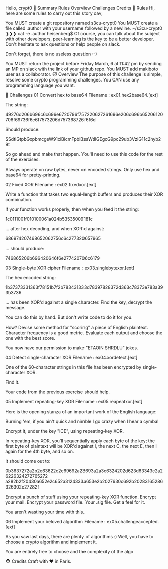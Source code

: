 Hello, crypt0
🐼 Summary
Rules
Overview
Challenges
Credits
🦊 Rules
Hi, here are some rules to carry out this story oav;

You MUST create a git repository named s3cu-crypt0
You MUST create a file called .author with your username followed by a newline.
~/s3cu-crypt0 ❯❯❯ cat -e .author
heisenberg$
Of course, you can talk about the subject with other developers, peer-learning is the key to be a better developer. Don't hesitate to ask questions or help people on slack.

Don't forget, there is no useless question :-)

You MUST return the project before Friday March, 6 at 11:42 pm by sending an MP on slack with the link of your github repo.
You MUST add makiboto user as a collaborator.
🐱 Overview
The purpose of this challenge is simple, resolve some crypto programming challenges. You CAN use any programming language you want.

🐨 Challenges
01 Convert hex to base64
Filename : ex01.hex2base64.[ext]

The string:

49276d206b696c6c696e6720796f757220627261696e206c696b65206120706f69736f6e6f7573206d757368726f6f6d

Should produce:

SSdtIGtpbGxpbmcgeW91ciBicmFpbiBsaWtlIGEgcG9pc29ub3VzIG11c2hyb29t

So go ahead and make that happen. You'll need to use this code for the rest of the exercises.

Always operate on raw bytes, never on encoded strings. Only use hex and base64 for pretty-printing.

02 Fixed XOR
Filename : ex02.fixedxor.[ext]

Write a function that takes two equal-length buffers and produces their XOR combination.

If your function works properly, then when you feed it the string:

1c0111001f010100061a024b53535009181c

... after hex decoding, and when XOR'd against:

686974207468652062756c6c277320657965

... should produce:

746865206b696420646f6e277420706c6179

03 Single-byte XOR cipher
Filename : ex03.singlebytexor.[ext]

The hex encoded string:

1b37373331363f78151b7f2b783431333d78397828372d363c78373e783a393b3736

... has been XOR'd against a single character. Find the key, decrypt the message.

You can do this by hand. But don't write code to do it for you.

How? Devise some method for "scoring" a piece of English plaintext. Character frequency is a good metric. Evaluate each output and choose the one with the best score.

You now have our permission to make "ETAOIN SHRDLU" jokes.

04 Detect single-character XOR
Filename : ex04.xordetect.[ext]

One of the 60-character strings in this file has been encrypted by single-character XOR.

Find it.

Your code from the previous exercise should help.

05 Implement repeating-key XOR
Filename : ex05.reapeatxor.[ext]

Here is the opening stanza of an important work of the English language:

Burning 'em, if you ain't quick and nimble I go crazy when I hear a cymbal

Encrypt it, under the key "ICE", using repeating-key XOR.

In repeating-key XOR, you'll sequentially apply each byte of the key; the first byte of plaintext will be XOR'd against I, the next C, the next E, then I again for the 4th byte, and so on.

It should come out to:

0b3637272a2b2e63622c2e69692a23693a2a3c6324202d623d63343c2a26226324272765272 a282b2f20430a652e2c652a3124333a653e2b2027630c692b20283165286326302e27282f

Encrypt a bunch of stuff using your repeating-key XOR function.
Encrypt your mail. Encrypt your password file. Your .sig file. Get a feel for it.

You aren't wasting your time with this.

06 Implement your beloved algorithm
Filename : ex05.challengeaccepted.[ext]

As you saw last days, there are plenty of algorithms :) Well, you have to choose a crypto algorithm and implement it.

You are entirely free to choose and the complexity of the algo

🐵 Credits
Craft with ❤️ in Paris.
